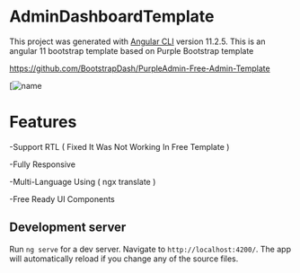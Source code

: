 # AdminDashboardTemplate

This project was generated with [Angular CLI](https://github.com/angular/angular-cli) version 11.2.5.
This is an angular 11 bootstrap template based on Purple Bootstrap template

https://github.com/BootstrapDash/PurpleAdmin-Free-Admin-Template

[![name](https://ibb.co/d4BW3SR)

# Features

-Support RTL ( Fixed It Was Not Working In Free Template )

-Fully Responsive

-Multi-Language Using ( ngx translate )

-Free Ready UI Components 

## Development server

Run `ng serve` for a dev server. Navigate to `http://localhost:4200/`. The app will automatically reload if you change any of the source files.




